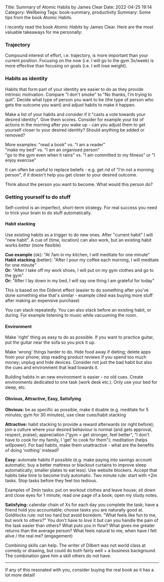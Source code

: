 Title: Summary of Atomic Habits by James Clear
Date: 2022-04-25 19:14
Category: Wellbeing
Tags: book-summary, productivity
Summary: Some tips from the book Atomic Habits.

I recently read the book *Atomic Habits* by James Clear. Here are the most valuable takeaways for me personally:

### Trajectory
Compound interest of effort, i.e. trajectory, is more important than your current position. Focusing on the now (i.e. I will go to the gym 3x/week) is more effective than focusing on goals (i.e. I will lose weight).

### Habits as identity
Habits that form part of your identity are easier to do as they provide intrinsic motivation. Compare "I don't smoke" to "No thanks, I'm trying to quit". Decide what type of person you want to be (the type of person who gets the outcome you want) and adjust habits to make it happen. 

Make a list of your habits and consider if it "casts a vote towards your desired identity". Give them scores. Consider for example your list of actions in the morning after you wake up - can you adjust them to get yourself closer to your desired identity? Should anything be added or removed?

More examples: "read a book" vs. "I am a reader"  
"make my bed" vs. "I am an organised person"  
"go to the gym even when it rains" vs. "I am committed to my fitness" or "I enjoy exercise"

It can often be useful to replace beliefs - e.g. get rid of "I'm not a morning person", if it doesn't help you get closer to your desired outcome.

Think about the person you want to become. What would this person do?

### Getting yourself to do stuff
Self-control is an imperfect, short-term strategy. For real success you need to trick your brain to do stuff automatically.
#### Habit stacking
Use existing habits as a trigger to do new ones. After "current habit" I will "new habit". A cue of (time, location) can also work, but an existing habit works better (more flexible)

**Cue example** (ok): "At 7am in my kitchen, I will meditate for one minute"  
**Habit stacking** (better): "After I pour my coffee each morning, I will meditate for one minute"  
**Or:** "After I take off my work shoes, I will put on my gym clothes and go to the gym"  
**Or:** "After I lay down in my bed, I will say one thing I am grateful for today"  

This is based on the Diderot effect (easier to do something after you've done something else that's similar - example cited was buying more stuff after making an expensive purchase)

You can stack repeatedly. You can also stack before an existing habit, or during. For example listening to music while vacuuming the room.

#### Environment
Make 'right' thing as easy to do as possible. If you want to practice guitar, put the guitar near the sofa so you pick it up.

Make 'wrong' things harder to do. Hide food away if dieting; delete apps from your phone; stop reading product reviews if you spend too much money; unplug and hide devices. Consider not just the bad habit but also the cues and environment that lead towards it.

Building habits in an new environment is easier - no old cues. Create environments dedicated to one task (work desk etc.). Only use your bed for sleep, etc.

#### Obvious, Attractive, Easy, Satisfying

**Obvious:** be as specific as possible, make it doable (e.g. meditate for 5 minutes; gym for 30 minutes), use clear cues/habit stacking

**Attractive:** habit stacking to provide a reward afterwards (or right before); join a culture where your desired behaviour is normal (and gets approval, respect, praise); appreciation ("gym = get stronger, feel better", "I don't have to cook for my family, I 'get' to cook for them"); meditation (helps willpower). For bad habits, make them unattractive - what are the benefits of doing 'nothing' instead?

**Easy:** automate habits if possible (e.g. make paying into savings account automatic; buy a better mattress or blackout curtains to improve sleep automatically; smaller plates to eat less). Use website blockers. Accept that habits take time to become truly automatic. Two minute rule: start with <2m tasks. Stop tasks before they feel too tedious.

Examples of 2min tasks: put on workout clothes and leave house; sit down and close eyes for 1 minute; read one page of a book; open my study notes.

**Satisfying:** calendar chain of Xs for each day you complete the task; have a friend hold you accountable; choose tasks you are naturally good at. Goldilocks rule: not too hard but avoid boredom. "What feels like fun to me, but work to others?" You don't have to *love* it but can you handle the pain of the task easier than others? What puts you in flow? What gives me greater returns than the average person? What feels natural to me, when have I felt alive / the real me? (engagement)

Combining skills can help. The writer of Dilbert was not world class at comedy or drawing, but could do both fairly well + a business background. The combination gave him a skill others do not have.

---

If any of this resonated with you, consider buying the real book as it has a lot more detail!
